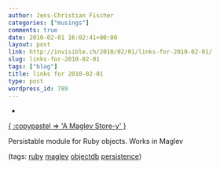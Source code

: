 ```yaml
---
author: Jens-Christian Fischer
categories: ["musings"]
comments: true
date: 2010-02-01 16:02:41+00:00
layout: post
link: http://invisible.ch/2010/02/01/links-for-2010-02-01/
slug: links-for-2010-02-01
tags: ["blog"]
title: links for 2010-02-01
type: post
wordpress_id: 789
---
```


  * 
                

[{ :copypastel => 'A Maglev Store-y' }](http://copypastel.com/rofl/A_Maglev_Store-y)


                

Persistable module for Ruby objects. Works in Maglev


                

(tags: [ruby](http://delicious.com/jaycee/ruby) [maglev](http://delicious.com/jaycee/maglev) [objectdb](http://delicious.com/jaycee/objectdb) [persistence](http://delicious.com/jaycee/persistence))


            
